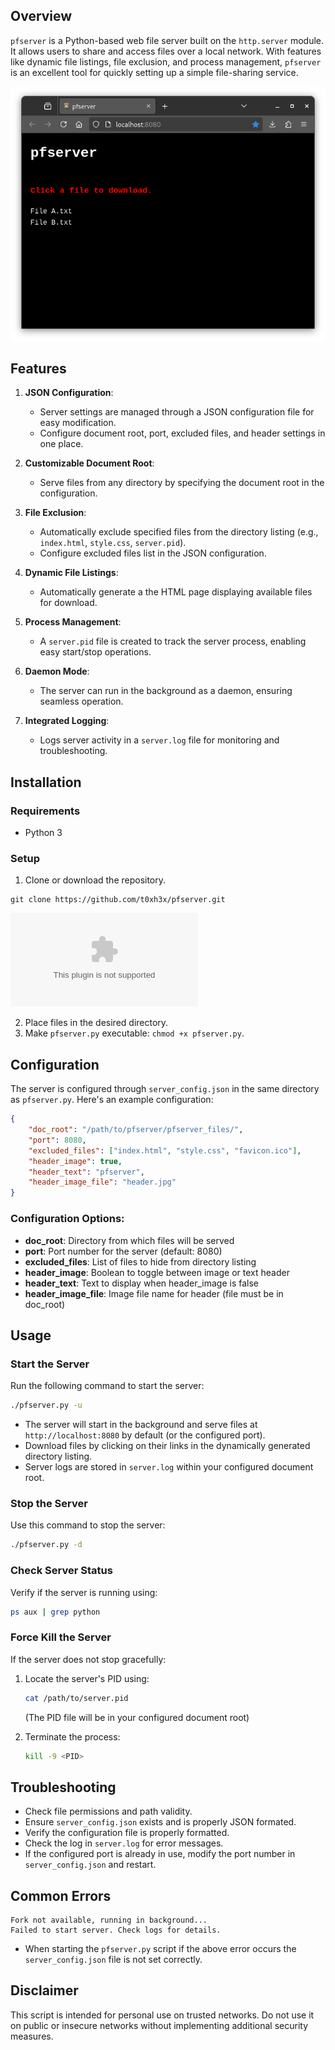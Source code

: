 ## Overview

`pfserver` is a Python-based web file server built on the `http.server` module. It allows users to share and access files over a local network. With features like dynamic file listings, file exclusion, and process management, `pfserver` is an excellent tool for quickly setting up a simple file-sharing service.

![Screenshot](screenshot.png)

## Features

1. **JSON Configuration**:
   - Server settings are managed through a JSON configuration file for easy modification.
   - Configure document root, port, excluded files, and header settings in one place.

2. **Customizable Document Root**:
   - Serve files from any directory by specifying the document root in the configuration.

3. **File Exclusion**:
   - Automatically exclude specified files from the directory listing (e.g., `index.html`, `style.css`, `server.pid`).
   - Configure excluded files list in the JSON configuration.

4. **Dynamic File Listings**:
   - Automatically generate a the HTML page displaying available files for download.

5. **Process Management**:
   - A `server.pid` file is created to track the server process, enabling easy start/stop operations.

6. **Daemon Mode**:
   - The server can run in the background as a daemon, ensuring seamless operation.

7. **Integrated Logging**:
   - Logs server activity in a `server.log` file for monitoring and troubleshooting.

## Installation

### Requirements
- Python 3

### Setup
1. Clone or download the repository.
```
git clone https://github.com/t0xh3x/pfserver.git
```
![Download](https://github.com/t0xh3x/pfserver/archive/refs/heads/main.zip)

2. Place files in the desired directory.
3. Make `pfserver.py` executable: `chmod +x pfserver.py`.

## Configuration

The server is configured through `server_config.json` in the same directory as `pfserver.py`. Here's an example configuration:

```json
{
    "doc_root": "/path/to/pfserver/pfserver_files/",
    "port": 8080,
    "excluded_files": ["index.html", "style.css", "favicon.ico"],
    "header_image": true,
    "header_text": "pfserver",
    "header_image_file": "header.jpg"
}
```

### Configuration Options:

- **doc_root**: Directory from which files will be served
- **port**: Port number for the server (default: 8080)
- **excluded_files**: List of files to hide from directory listing
- **header_image**: Boolean to toggle between image or text header
- **header_text**: Text to display when header_image is false
- **header_image_file**: Image file name for header (file must be in doc_root)

## Usage

### Start the Server
Run the following command to start the server:
```bash
./pfserver.py -u
```
- The server will start in the background and serve files at `http://localhost:8080` by default (or the configured port).
- Download files by clicking on their links in the dynamically generated directory listing.
- Server logs are stored in `server.log` within your configured document root.

### Stop the Server
Use this command to stop the server:
```bash
./pfserver.py -d
```

### Check Server Status
Verify if the server is running using:
```bash
ps aux | grep python
```

### Force Kill the Server
If the server does not stop gracefully:
1. Locate the server's PID using:
   ```bash
   cat /path/to/server.pid
   ```
   (The PID file will be in your configured document root)

2. Terminate the process:
   ```bash
   kill -9 <PID>
   ```

## Troubleshooting

  - Check file permissions and path validity.
  - Ensure `server_config.json` exists and is properly JSON formated.
  - Verify the configuration file is properly formatted.
  - Check the log in `server.log` for error messages.
  - If the configured port is already in use, modify the port number in `server_config.json` and restart.

## Common Errors

  ```
  Fork not available, running in background...
  Failed to start server. Check logs for details.
  ```
  - When starting the `pfserver.py` script if the above error occurs the `server_config.json` file is not set correctly.

## Disclaimer

This script is intended for personal use on trusted networks. Do not use it on public or insecure networks without implementing additional security measures.
